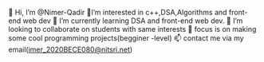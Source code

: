 👋 Hi, I’m @Nimer-Qadir
👀I’m interested in c++,DSA,Algorithms and front-end web dev
🌱 I’m currently learning DSA and front-end web dev.
💞️ I’m looking to collaborate on students with same interests
🎯 focus is on making some cool programming projects(begginer -level)
📫 contact me via my email(imer_2020BECE080@nitsri.net)
<!---
VROSSI-46/VROSSI-46 is a ✨ special ✨ repository because its `README.md` (this file) appears on your GitHub profile.
You can click the Preview link to take a look at your changes.
--->
